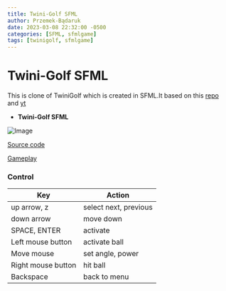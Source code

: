 ```yaml
---
title: Twini-Golf SFML
author: Przemek-Bądaruk
date: 2023-03-08 22:32:00 -0500
categories: [SFML, sfmlgame]
tags: [twinigolf, sfmlgame]
---
```


# Twini-Golf SFML
This is clone of TwiniGolf which is created in SFML.It based on this [repo](https://github.com/PolyMarsDev/Twini-Golf) and [yt](https://www.youtube.com/watch?v=iEn0ozP-jxc&ab_channel=PolyMars)


* **Twini-Golf SFML**

![Image](https://user-images.githubusercontent.com/28188300/222953464-29a078e1-2df0-4ec9-b7c7-3bad2d1998c5.gif)


[Source code](https://github.com/Przemekkkth/TwiniGolf_SFML_Cpp)

[Gameplay](https://youtu.be/yet749PrGvQ)

### Control

|     Key       | Action        |
| ------------- | ------------- |
| up arrow, z             | select next, previous  |
| down arrow         | move down  |
| SPACE, ENTER             | activate  |
| Left mouse button           | activate ball  |
| Move mouse            | set angle, power  |
| Right mouse button           | hit ball  |
| Backspace           | back to menu  |